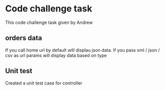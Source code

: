 # Code challenge task 

This code challenge task given by Andrew

## orders data 

If you call home url by default will displau json data. If you pass xml / json / csv as url params will display data based on type

## Unit test

Created a unit test case for controller